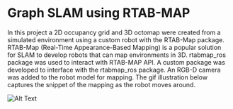 # Graph SLAM using RTAB-MAP

In this project a 2D occupancy grid and 3D octomap  were created from a simulated environment using a custom robot with the RTAB-Map package. RTAB-Map (Real-Time Appearance-Based Mapping) is a popular solution for SLAM to develop robots that can map environments in 3D. rtabmap_ros package was used to interact with RTAB-MAP API. A custom package was developed to interface with the rtabmap_ros package. An RGB-D camera was added to the robot model for mapping. The gif illustration below captures the snippet of the mapping as the robot moves around.

![Alt Text](https://media.giphy.com/media/SGTQieewYR7cfDFeou/giphy.gif)
